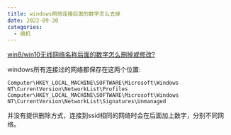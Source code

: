 ```yaml
---
title: windows网络连接后面的数字怎么去掉
date: 2022-09-30
categories:
  - 搞机
---
```


[win8/win10无线网络名称后面的数字怎么删掉或修改?](https://www.zhihu.com/question/21109663)

windows所有连接过的网络都保存在这两个位置:

```
Computer\HKEY_LOCAL_MACHINE\SOFTWARE\Microsoft\Windows NT\CurrentVersion\NetworkList\Profiles
Computer\HKEY_LOCAL_MACHINE\SOFTWARE\Microsoft\Windows NT\CurrentVersion\NetworkList\Signatures\Unmanaged
```

并没有提供删除方式，连接到ssid相同的网络时会在后面加上数字，分别不同网络。
